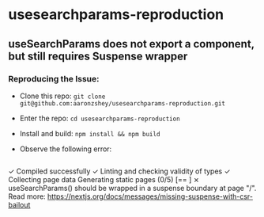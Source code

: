 # usesearchparams-reproduction
## useSearchParams does not export a component, but still requires Suspense wrapper

### Reproducing the Issue:
- Clone this repo: `git clone git@github.com:aaronzshey/usesearchparams-reproduction.git`
- Enter the repo: `cd usesearchparams-reproduction`
- Install and build: `npm install && npm build`
- Observe the following error:

  ```js
 ✓ Compiled successfully
 ✓ Linting and checking validity of types
 ✓ Collecting page data
   Generating static pages (0/5)  [==  ] ⨯ useSearchParams() should be wrapped in a suspense boundary at page "/". Read more: https://nextjs.org/docs/messages/missing-suspense-with-csr-bailout
```
